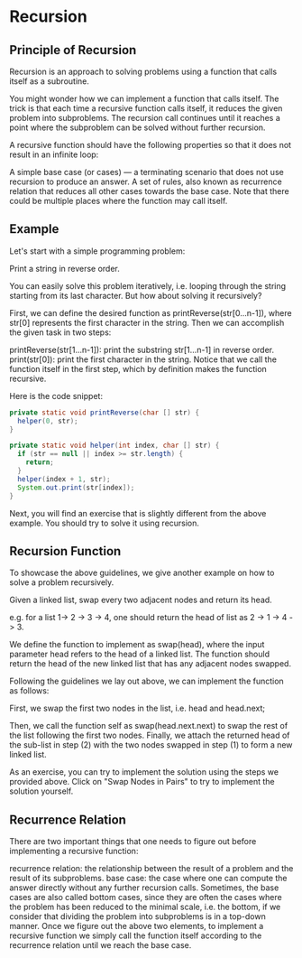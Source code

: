 # Recursion

## Principle of Recursion

Recursion is an approach to solving problems using a function that calls itself as a subroutine.

You might wonder how we can implement a function that calls itself. The trick is that each time a recursive function calls itself, it reduces the given problem into subproblems. The recursion call continues until it reaches a point where the subproblem can be solved without further recursion.

A recursive function should have the following properties so that it does not result in an infinite loop:

A simple base case (or cases) — a terminating scenario that does not use recursion to produce an answer.
A set of rules, also known as recurrence relation that reduces all other cases towards the base case.
Note that there could be multiple places where the function may call itself.

## Example

Let's start with a simple programming problem:

Print a string in reverse order.

You can easily solve this problem iteratively, i.e. looping through the string starting from its last character. But how about solving it recursively?

First, we can define the desired function as printReverse(str[0...n-1]), where str[0] represents the first character in the string. Then we can accomplish the given task in two steps:

printReverse(str[1...n-1]): print the substring str[1...n-1] in reverse order.
print(str[0]): print the first character in the string.
Notice that we call the function itself in the first step, which by definition makes the function recursive.

Here is the code snippet:

```java
private static void printReverse(char [] str) {
  helper(0, str);
}

private static void helper(int index, char [] str) {
  if (str == null || index >= str.length) {
    return;
  }
  helper(index + 1, str);
  System.out.print(str[index]);
}
```

Next, you will find an exercise that is slightly different from the above example. You should try to solve it using recursion.

## Recursion Function

To showcase the above guidelines, we give another example on how to solve a problem recursively.

Given a linked list, swap every two adjacent nodes and return its head.

e.g. for a list 1-> 2 -> 3 -> 4, one should return the head of list as 2 -> 1 -> 4 -> 3.

We define the function to implement as swap(head), where the input parameter head refers to the head of a linked list. The function should return the head of the new linked list that has any adjacent nodes swapped.

Following the guidelines we lay out above, we can implement the function as follows:

First, we swap the first two nodes in the list, i.e. head and head.next;

Then, we call the function self as swap(head.next.next) to swap the rest of the list following the first two nodes.
Finally, we attach the returned head of the sub-list in step (2) with the two nodes swapped in step (1) to form a new linked list.

As an exercise, you can try to implement the solution using the steps we provided above. Click on "Swap Nodes in Pairs" to try to implement the solution yourself.

## Recurrence Relation

There are two important things that one needs to figure out before implementing a recursive function:

recurrence relation: the relationship between the result of a problem and the result of its subproblems.
base case: the case where one can compute the answer directly without any further recursion calls. Sometimes, the base cases are also called bottom cases, since they are often the cases where the problem has been reduced to the minimal scale, i.e. the bottom, if we consider that dividing the problem into subproblems is in a top-down manner.
Once we figure out the above two elements, to implement a recursive function we simply call the function itself according to the recurrence relation until we reach the base case.
